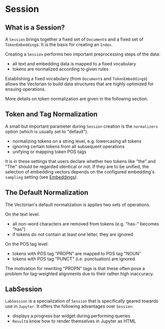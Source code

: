 # Session

## What is a Session?

A `Session` brings together a fixed set of `Document`s and a fixed set of
`TokenEmbedding`s. It is the basis for creating an `Index`.

Creating a `Session` performs two important preprocessing steps of the data:

* all text and embedding data is mapped to a fixed vocabulary
* tokens are normalized according to given rules

Establishing a fixed vocabulary (from `Document`s and `TokenEmbedding`s) allows
the Vectorian to build data structures that are highly optimized for ensuing
operations.

More details on token normalization are given in the following section.

## Token and Tag Normalization

A small but important parameter during `Session` creation is the `normalizers`
option (which is usually set to "default"). 

* normalizing tokens on a string level, e.g. lowercasing all tokens
* ignoring certain tokens from all subsequent operations
* unifying or mapping token POS tags

It is in these settings that users declare whether two tokens like "the"
and "The" should be regarded identical or not. If they are to be unified,
the selection of embedding vectors depends on the configured embedding's
`sampling` setting (see [Embeddings](embeddings.md)).

## The Default Normalization

The Vectorian's default normalization is applies two sets of operations.

On the text level:

* all non-word characters are removed from tokens (e.g. "has-" becomes "has")
* if tokens do not contain at least one letter, they are ignored

On the POS tag level:

* tokens with POS tag "PROPN" are mapped to POS tag "NOUN"
* tokens with POS tag "PUNCT" (i.e. punctuation) are ignored

The motivation for rewriting "PROPN" tags is that these often pose a problem
for tag-weighted alignments due to their rather high inaccuracy.

## LabSession

`LabSession` is a specialization of `Session` that is specifically geared
towards use in `Jupyter`. It offers the following advantages over `Session`:

* displays a progress bar widget during performing queries
* `Result`s know how to render themselves in Jupyter as HTML
